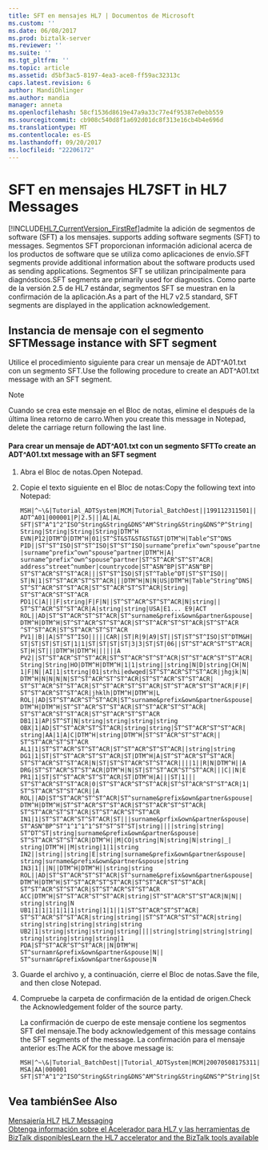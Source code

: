 ```yaml
---
title: SFT en mensajes HL7 | Documentos de Microsoft
ms.custom: ''
ms.date: 06/08/2017
ms.prod: biztalk-server
ms.reviewer: ''
ms.suite: ''
ms.tgt_pltfrm: ''
ms.topic: article
ms.assetid: d5bf3ac5-8197-4ea3-ace8-ff59ac32313c
caps.latest.revision: 6
author: MandiOhlinger
ms.author: mandia
manager: anneta
ms.openlocfilehash: 58cf1536d8619e47a9a33c77e4f95387e0ebb559
ms.sourcegitcommit: cb908c540d8f1a692d01dc8f313e16cb4b4e696d
ms.translationtype: MT
ms.contentlocale: es-ES
ms.lasthandoff: 09/20/2017
ms.locfileid: "22206172"
---
```

# <a name="sft-in-hl7-messages"></a><span data-ttu-id="bb918-102">SFT en mensajes HL7</span><span class="sxs-lookup"><span data-stu-id="bb918-102">SFT in HL7 Messages</span></span>
[!INCLUDE[HL7_CurrentVersion_FirstRef](../../includes/hl7-currentversion-firstref-md.md)]<span data-ttu-id="bb918-103">admite la adición de segmentos de software (SFT) a los mensajes.</span><span class="sxs-lookup"><span data-stu-id="bb918-103"> supports adding software segments (SFT) to messages.</span></span> <span data-ttu-id="bb918-104">Segmentos SFT proporcionan información adicional acerca de los productos de software que se utiliza como aplicaciones de envío.</span><span class="sxs-lookup"><span data-stu-id="bb918-104">SFT segments provide additional information about the software products used as sending applications.</span></span> <span data-ttu-id="bb918-105">Segmentos SFT se utilizan principalmente para diagnósticos.</span><span class="sxs-lookup"><span data-stu-id="bb918-105">SFT segments are primarily used for diagnostics.</span></span> <span data-ttu-id="bb918-106">Como parte de la versión 2.5 de HL7 estándar, segmentos SFT se muestran en la confirmación de la aplicación.</span><span class="sxs-lookup"><span data-stu-id="bb918-106">As a part of the HL7 v2.5 standard, SFT segments are displayed in the application acknowledgement.</span></span>  
  
## <a name="message-instance-with-sft-segment"></a><span data-ttu-id="bb918-107">Instancia de mensaje con el segmento SFT</span><span class="sxs-lookup"><span data-stu-id="bb918-107">Message instance with SFT segment</span></span>  
 <span data-ttu-id="bb918-108">Utilice el procedimiento siguiente para crear un mensaje de ADT^A01.txt con un segmento SFT.</span><span class="sxs-lookup"><span data-stu-id="bb918-108">Use the following procedure to create an ADT^A01.txt message with an SFT segment.</span></span>  
  
> [!NOTE]
>  <span data-ttu-id="bb918-109">Cuando se crea este mensaje en el Bloc de notas, elimine el después de la última línea retorno de carro.</span><span class="sxs-lookup"><span data-stu-id="bb918-109">When you create this message in Notepad, delete the carriage return following the last line.</span></span>  
  
#### <a name="to-create-an-adta01txt-message-with-an-sft-segment"></a><span data-ttu-id="bb918-110">Para crear un mensaje de ADT^A01.txt con un segmento SFT</span><span class="sxs-lookup"><span data-stu-id="bb918-110">To create an ADT^A01.txt message with an SFT segment</span></span>  
  
1.  <span data-ttu-id="bb918-111">Abra el Bloc de notas.</span><span class="sxs-lookup"><span data-stu-id="bb918-111">Open Notepad.</span></span>  
  
2.  <span data-ttu-id="bb918-112">Copie el texto siguiente en el Bloc de notas:</span><span class="sxs-lookup"><span data-stu-id="bb918-112">Copy the following text into Notepad:</span></span>  
  
    ```  
    MSH|^~\&|Tutorial_ADTSystem|MCM|Tutorial_BatchDest||199112311501||  
    ADT^A01|000001|P|2.5|||AL|AL  
    SFT|ST^A^1^2^ISO^String&String&DNS^AM^String&String&DNS^P^String|  
    String|String|String|String|DTM^H  
    EVN|P12|DTM^D|DTM^H|01|ST^ST&ST&ST&ST&ST|DTM^H|Table^ST^DNS  
    PID||ST^ST^ISO|ST^ST^ISO|ST^ST^ISO|surname^prefix^own^spouse^partner  
    |surname^prefix^own^spouse^partner|DTM^H|A|  
    surname^prefix^own^spouse^partner|ST^ST^ACR^ST^ST^ACR|  
    address^street^number|countrycode|ST^ASN^BP|ST^ASN^BP|  
    ST^ST^ACR^ST^ST^ACR|||ST^ST^ISO|ST|ST^Table^DT|ST^ST^ISO||  
    ST|N|1|ST^ST^ACR^ST^ST^ACR|||DTM^H|N|N|US|DTM^H|Table^String^DNS|  
    ST^ST^ACR^ST^ST^ACR|ST^ST^ACR^ST^ST^ACR|String|  
    ST^ST^ACR^ST^ST^ACR  
    PD1|C|A|||F|string|F|F|N||ST^ST^ACR^ST^ST^ACR|N|string||  
    ST^ST^ACR^ST^ST^ACR|A|string|string|USA|E1... E9|ACT  
    ROL||AD|ST^ST^ACR^ST^ST^ACR|ST^surname&prefix&own&partner&spouse|  
    DTM^H|DTM^H|ST^ST^ACR^ST^ST^ACR|ST^ST^ACR^ST^ST^ACR|ST^ST^ACR  
    ^ST^ST^ACR|ST^ST^ACR^ST^ST^ACR  
    PV1||B||A|ST^ST^ISO|||||CAR||ST|R|9|A9|ST||ST|ST^ST^ISO|ST^DTM&H|  
    ST|ST|ST|ST|ST|1|1|ST|ST|ST|ST|3|3|ST|ST|06||ST^ST^ACR^ST^ST^ACR|  
    ST|H|ST|||DTM^H|DTM^H||||||A  
    PV2||ST^ST^ACR^ST^ST^ACR|ST^ST^ACR^ST^ST^ACR|ST^ST^ACR^ST^ST^ACR|  
    String|String|HO|DTM^H|DTM^H|1|1|string||string|N|D|string|CH|N|  
    1|F|N||AI|1|sttring|01|strhi|edwqed|ST^ST^ACR^ST^ST^ACR|jhgjk|N|  
    DTM^H|N|N|N|N|ST^ST^ACR^ST^ST^ACR|ST^ST^ACR^ST^ST^ACR|  
    ST^ST^ACR^ST^ST^ACR|ST^ST^ACR^ST^ST^ACR|ST^ST^ACR^ST^ST^ACR|F|F|  
    ST^ST^ACR^ST^ST^ACR|jhklh|DTM^H|DTM^H|L  
    ROL||AD|ST^ST^ACR^ST^ST^ACR|ST^surname&prefix&own&partner&spouse|  
    DTM^H|DTM^H|ST^ST^ACR^ST^ST^ACR|ST^ST^ACR^ST^ST^ACR|  
    ST^ST^ACR^ST^ST^ACR|ST^ST^ACR^ST^ST^ACR  
    DB1|1|AP|ST^ST|N|string|string|string|string  
    OBX|1|AD|ST^ST^ACR^ST^ST^ACR|string|string|ST^ST^ACR^ST^ST^ACR|  
    string|AA|1|A|C|DTM^H|string|DTM^H|ST^ST^ACR^ST^ST^ACR||  
    ST^ST^ACR^ST^ST^ACR  
    AL1|1|ST^ST^ACR^ST^ST^ACR|ST^ST^ACR^ST^ST^ACR||string|string  
    DG1|1|ST|ST^ST^ACR^ST^ST^ACR|ST|DTM^H|A|ST^ST^ACR^ST^ST^ACR|  
    ST^ST^ACR^ST^ST^ACR|N|ST|ST^ST^ACR^ST^ST^ACR||||1||R|N|DTM^H||A  
    DRG|ST^ST^ACR^ST^ST^ACR|DTM^H|N|ST|ST^ST^ACR^ST^ST^ACR|||C||N|E  
    PR1|1|ST|ST^ST^ACR^ST^ST^ACR|ST|DTM^H|A|||ST|1|||  
    ST^ST^ACR^ST^ST^ACR|0|ST^ST^ACR^ST^ST^ACR|ST^ST^ACR^ST^ST^ACR|1|  
    ST^ST^ACR^ST^ST^ACR||A  
    ROL||AD|ST^ST^ACR^ST^ST^ACR|ST^surname&prefix&own&partner&spouse|  
    DTM^H|DTM^H|ST^ST^ACR^ST^ST^ACR|ST^ST^ACR^ST^ST^ACR|  
    ST^ST^ACR^ST^ST^ACR|ST^ST^ACR^ST^ST^ACR  
    IN1|1|ST^ST^ACR^ST^ST^ACR|ST|||surname&prfix&own&partner&spouse|  
    ST^ASN^BP^ST^1^1^1^1^ST^ST^ST^ST|string||||string|string|  
    ST^DT^ST|string|surname&prefix&own&partner&spouse|  
    ST^ST^ACR^ST^ST^ACR|DTM^H||M|CO|string|N|string|N|string|_|  
    string|DTM^H||M|string|1|1|string  
    IN2||string||string|E|string|surname&prefix&own&partner&spouse|  
    string|surname&prefix&own&partner&spouse|string  
    IN3|1|||N||DTM^H|DTM^H||string|string  
    ROL||AD|ST^ST^ACR^ST^ST^ACR|ST^surname&prefix&own&partner&spouse|  
    DTM^H|DTM^H|ST^ST^ACR^ST^ST^ACR|ST^ST^ACR^ST^ST^ACR|  
    ST^ST^ACR^ST^ST^ACR|ST^ST^ACR^ST^ST^ACR  
    ACC|DTM^H|ST^ST^ACR^ST^ST^ACR|string|ST^ST^ACR^ST^ST^ACR|N|N||  
    string|string|N  
    UB1|1|1|1|1|1|1|string|1|1||1|ST^ST^ACR^ST^ST^ACR|  
    ST^ST^ACR^ST^ST^ACR|string|string||ST^ST^ACR^ST^ST^ACR|string|  
    string|string|string|string|string  
    UB2|1|string|string|string|string||||string|string|string|string|  
    string|string|string|string|1  
    PDA|ST^ST^ACR^ST^ST^ACR||N|DTM^H|  
    ST^surnamr&prefix&own&partner&spouse|N||  
    ST^surnamr&prefix&own&partner&spouse|N  
    ```  
  
3.  <span data-ttu-id="bb918-113">Guarde el archivo y, a continuación, cierre el Bloc de notas.</span><span class="sxs-lookup"><span data-stu-id="bb918-113">Save the file, and then close Notepad.</span></span>  
  
4.  <span data-ttu-id="bb918-114">Compruebe la carpeta de confirmación de la entidad de origen.</span><span class="sxs-lookup"><span data-stu-id="bb918-114">Check the Acknowledgement folder of the source party.</span></span>  
  
     <span data-ttu-id="bb918-115">La confirmación de cuerpo de este mensaje contiene los segmentos SFT del mensaje.</span><span class="sxs-lookup"><span data-stu-id="bb918-115">The body acknowledgement of this message contains the SFT segments of the message.</span></span> <span data-ttu-id="bb918-116">La confirmación para el mensaje anterior es:</span><span class="sxs-lookup"><span data-stu-id="bb918-116">The ACK for the above message is:</span></span>  
  
    ```  
    MSH|^~\&|Tutorial_BatchDest||Tutorial_ADTSystem|MCM|20070508175311||ACK^A01^ACK|000001|P|2.5|||AL  
    MSA|AA|000001  
    SFT|ST^A^1^2^ISO^String&String&DNS^AM^String&String&DNS^P^String|String|String|String|String|DTM^H  
    ```  
  
## <a name="see-also"></a><span data-ttu-id="bb918-117">Vea también</span><span class="sxs-lookup"><span data-stu-id="bb918-117">See Also</span></span>  
 <span data-ttu-id="bb918-118">[Mensajería HL7](../../adapters-and-accelerators/accelerator-hl7/hl7-messaging.md) </span><span class="sxs-lookup"><span data-stu-id="bb918-118">[HL7 Messaging](../../adapters-and-accelerators/accelerator-hl7/hl7-messaging.md) </span></span>  
[<span data-ttu-id="bb918-119">Obtenga información sobre el Acelerador para HL7 y las herramientas de BizTalk disponibles</span><span class="sxs-lookup"><span data-stu-id="bb918-119">Learn the HL7 accelerator and the BizTalk tools available</span></span>](../../adapters-and-accelerators/accelerator-hl7/learn-the-hl7-accelerator-and-the-biztalk-tools-available.md)